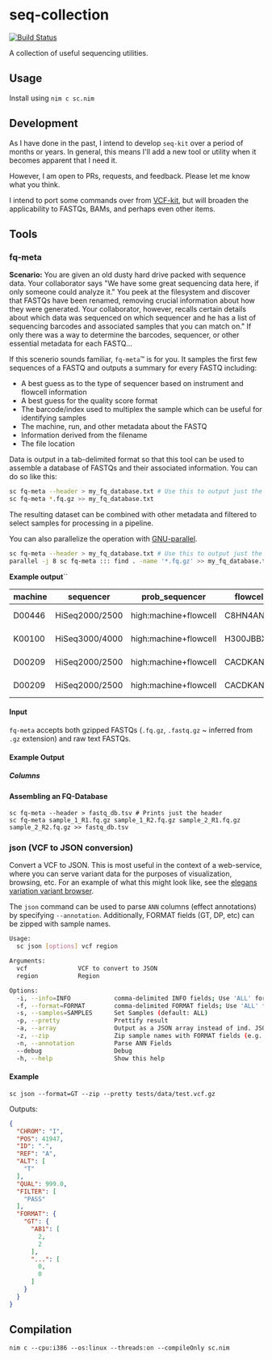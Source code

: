 # seq-collection

[![Build Status](https://travis-ci.org/danielecook/seq-collection.svg?branch=development)](https://travis-ci.org/danielecook/seq-collection)

A collection of useful sequencing utilities.

## Usage

Install using `nim c sc.nim`

## Development

As I have done in the past, I intend to develop `seq-kit` over a period of months or years. In general, this means I'll add a new tool or utility when it becomes apparent that I need it.

However, I am open to PRs, requests, and feedback. Please let me know what you think.

I intend to port some commands over from [VCF-kit](https://github.com/AndersenLab/VCF-kit), but will broaden the applicability to FASTQs, BAMs, and perhaps even other items.
 
## Tools

### fq-meta

__Scenario:__ You are given an old dusty hard drive packed with sequence data. Your collaborator says "We have some great sequencing data here, if only someone could analyze it." You peek at the filesystem and discover that FASTQs have been renamed, removing crucial information about how they were generated. Your collaborator, however, recalls certain details about which data was sequenced on which sequencer and he has a list of sequencing barcodes and associated samples that you can match on." If only there was a way to determine the barcodes, sequencer, or other essential metadata for each FASTQ...

If this scenerio sounds familiar, `fq-meta`™ is for you. It samples the first few sequences of a FASTQ and outputs a summary for every FASTQ including:

* A best guess as to the type of sequencer based on instrument and flowcell information
* A best guess for the quality score format
* The barcode/index used to multiplex the sample which can be useful for identifying samples
* The machine, run, and other metadata about the FASTQ
* Information derived from the filename
* The file location

Data is output in a tab-delimited format so that this tool can be used to assemble a database of FASTQs and their associated information. You can do so like this:

```bash
sc fq-meta --header > my_fq_database.txt # Use this to output just the variable names
sc fq-meta *.fq.gz >> my_fq_database.txt
```

The resulting dataset can be combined with other metadata and filtered to select samples for processing in a pipeline.

You can also parallelize the operation with [GNU-parallel](https://www.gnu.org/software/parallel/).

```bash
sc fq-meta --header > my_fq_database.txt # Use this to output just the variable names
parallel -j 8 sc fq-meta ::: find . -name '*.fq.gz' >> my_fq_database.txt
```

__Example output__``

| machine | sequencer      | prob_sequencer        | flowcell  | flowcell_description              | run | lane | sequence_id | index1   | index2 | qual_format          | qual_phred | qual_multiple | min_qual | max_qual | n_lines | basename              | absolute_path |
|---------|----------------|-----------------------|-----------|-----------------------------------|-----|------|-------------|----------|--------|----------------------|------------|---------------|----------|----------|---------|-----------------------|---------------|
| D00446  | HiSeq2000/2500 | high:machine+flowcell | C8HN4ANXX | High Output (8-lane) v4 flow cell | 1   | 8    |             | GCTCGGTA |        | Sanger;Illumina 1.8+ | Phred+33   | TRUE          | 14       | 14       | 1       | illumina_2000_2500.fq | …             |
| K00100  | HiSeq3000/4000 | high:machine+flowcell | H300JBBXX | (8-lane) v1 flow cell             | 33  | 6    |             | GCCAAT   |        | Sanger;Illumina 1.8+ | Phred+33   | TRUE          | 14       | 14       | 1       | illumina_3000_4000.fq | …             |
| D00209  | HiSeq2000/2500 | high:machine+flowcell | CACDKANXX | High Output (8-lane) v4 flow cell | 258 | 6    |             | CGCAGTT  |        | Sanger;Illumina 1.8+ | Phred+33   | TRUE          | 0        | 37       | 1       | illumina_6.fq         | …             |
| D00209  | HiSeq2000/2500 | high:machine+flowcell | CACDKANXX | High Output (8-lane) v4 flow cell | 258 | 6    |             | GAGCAAG  |        | Sanger;Illumina 1.8+ | Phred+33   | TRUE          | 0        | 37       | 1       | illumina_7.fq         | …             |

#### Input

`fq-meta` accepts both gzipped FASTQs (`.fq.gz`, `.fastq.gz` ~ inferred from `.gz` extension) and raw text FASTQs.

#### Example Output

##### Columns


#### Assembling an FQ-Database

```
sc fq-meta --header > fastq_db.tsv # Prints just the header
sc fq-meta sample_1_R1.fq.gz sample_1_R2.fq.gz sample_2_R1.fq.gz sample_2_R2.fq.gz >> fastq_db.tsv
```

### json (VCF to JSON conversion)

Convert a VCF to JSON. This is most useful in the context of a web-service, where you can serve variant data for the purposes of visualization, browsing, etc. For an example of what this might look like, see the [elegans variation variant browser](https://elegansvariation.org/data/browser/).

The `json` command can be used to parse `ANN` columns (effect annotations) by specifying `--annotation`. Additionally, FORMAT fields (GT, DP, etc) can be zipped with sample names.

```bash
Usage:
  sc json [options] vcf region

Arguments:
  vcf              VCF to convert to JSON
  region           Region

Options:
  -i, --info=INFO            comma-delimited INFO fields; Use 'ALL' for everything
  -f, --format=FORMAT        comma-delimited FORMAT fields; Use 'ALL' for everything
  -s, --samples=SAMPLES      Set Samples (default: ALL)
  -p, --pretty               Prettify result
  -a, --array                Output as a JSON array instead of ind. JSON lines
  -z, --zip                  Zip sample names with FORMAT fields (e.g. {'sample1': 25, 'sample2': 34})
  -n, --annotation           Parse ANN Fields
  --debug                    Debug
  -h, --help                 Show this help
```

#### Example

```
sc json --format=GT --zip --pretty tests/data/test.vcf.gz
```

Outputs:

```json
{
  "CHROM": "I",
  "POS": 41947,
  "ID": ".",
  "REF": "A",
  "ALT": [
    "T"
  ],
  "QUAL": 999.0,
  "FILTER": [
    "PASS"
  ],
  "FORMAT": {
    "GT": {
      "AB1": [
        2,
        2
      ],
      "...": [
        0,
        0
      ]
    }
  }
}
```


## Compilation

```
nim c --cpu:i386 --os:linux --threads:on --compileOnly sc.nim
```
